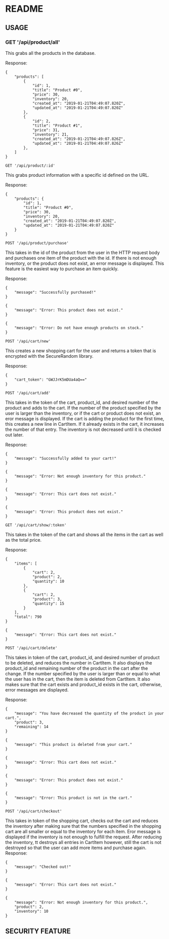 # README

## USAGE


### GET '/api/product/all'

This grabs all the products in the database. 

Response:
```
{
    "products": [
        {
            "id": 1,
            "title": "Product #0",
            "price": 30,
            "inventory": 20,
            "created_at": "2019-01-21T04:49:07.820Z",
            "updated_at": "2019-01-21T04:49:07.820Z"
        },
        {
            "id": 2,
            "title": "Product #1",
            "price": 31,
            "inventory": 21,
            "created_at": "2019-01-21T04:49:07.826Z",
            "updated_at": "2019-01-21T04:49:07.826Z"
        },
    ]
}
```
`GET '/api/product/:id'`

This grabs product information with a specific id defined on the URL.

Response:
```
{
    "products": {
        "id": 1,
        "title": "Product #0",
        "price": 30,
        "inventory": 20,
        "created_at": "2019-01-21T04:49:07.820Z",
        "updated_at": "2019-01-21T04:49:07.820Z"
    }
}
```
`POST '/api/product/purchase'`

This takes in the id of the product from the user in the HTTP request body and purchases one item of the product with the id. If there is not enough inventory, or the product does not exist, an error message is displayed. This feature is the easiest way to purchase an item quickly.

Response:

```
{
    "message": "Successfully purchased!"
}
```
```
{
    "message": "Error: This product does not exist."
}
```
```
{
    "message": "Error: Do not have enough products on stock."
}
```
`POST '/api/cart/new'`

This creates a new shopping cart for the user and returns a token that is encrypted with the SecureRandom library.

Response:
```
{
    "cart_token": "GWJJrK5mDUa4aQ=="
}
```
`POST '/api/cart/add'`

This takes in the token of the cart, product_id, and desired number of the product and adds to the cart. If the number of the product specified by the user is larger than the inventory, or if the cart or product does not exist, an eror message is displayed. If the cart is adding the product for the first time, this creates a new line in CartItem. If it already exists in the cart, it increases the number of that entry. The inventory is not decreased until it is checked out later. 

Response:
```
{
    "message": "Successfully added to your cart!"
}
```
```
{
    "message": "Error: Not enough inventory for this product."
}
```
```
{
    "message": "Error: This cart does not exist."
}
```
```
{
    "message": "Error: This product does not exist."
}
```
`GET '/api/cart/show/:token'`

This takes in the token of the cart and shows all the items in the cart as well as the total price.

Response:
```
{
    "items": [
        {
            "cart": 2,
            "product": 2,
            "quantity": 10
        },
        {
            "cart": 2,
            "product": 3,
            "quantity": 15
        }
    ],
    "total": 790
}
```
```
{
    "message": "Error: This cart does not exist."
}

```
`POST '/api/cart/delete'`

This takes in token of the cart, product_id, and desired number of product to be deleted, and reduces the number in CartItem. It also displays the product_id and remaining number of the product in the cart after the change. If the number specified by the user is larger than or equal to what the user has in the cart, then the item is deleted from CartItem. It also makes sure that the cart exists and product_id exists in the cart, otherwise, error messages are displayed.

Response:
```
{
    "message": "You have decreased the quantity of the product in your cart.",
    "product": 3,
    "remaining": 14
}
```
```
{
    "message": "This product is deleted from your cart."
}
```
```
{
    "message": "Error: This cart does not exist."
}
```
```
{
    "message": "Error: This product does not exist."
}
```
```
{
    "message": "Error: This product is not in the cart."
}
```

`POST '/api/cart/checkout'`

This takes in token of the shopping cart, checks out the cart and reduces the inventory after making sure that the numbers specified in the shopping cart are all smaller or equal to the inventory for each item. Eror message is displayed if the inventory is not enough to fulfill the request. After reducing the inventory, tt destroys all entries in CartItem however, still the cart is not destroyed so that the user can add more items and purchase again.
Response:
```
{
    "message": "Checked out!"
}
```
```
{
    "message": "Error: This cart does not exist."
}
```
```
{
    "message": "Error: Not enough inventory for this product.",
    "product": 2,
    "inventory": 10 
}
```

## SECURITY FEATURE

